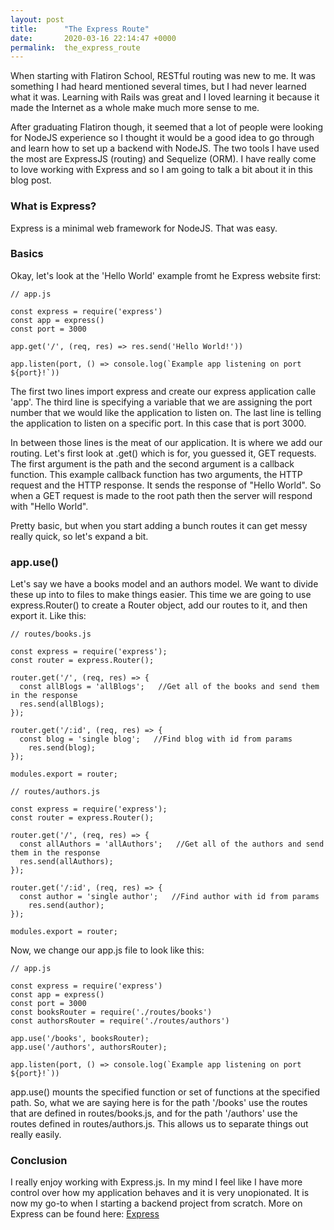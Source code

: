 ```yaml
---
layout: post
title:      "The Express Route"
date:       2020-03-16 22:14:47 +0000
permalink:  the_express_route
---
```



When starting with Flatiron School, RESTful routing was new to me. It was something I had heard mentioned several times, but I had never learned what it was. Learning with Rails was great and I loved learning it because it made the Internet as a whole make much more sense to me.

After graduating Flatiron though, it seemed that a lot of people were looking for NodeJS experience so I thought it would be a good idea to go through and learn how to set up a backend with NodeJS. The two tools I have used the most are ExpressJS (routing) and Sequelize (ORM). I have really come to love working with Express and so I am going to talk a bit about it in this blog post.

### What is Express?
Express is a minimal web framework for NodeJS. That was easy.

### Basics
Okay, let's look at the 'Hello World' example fromt he Express website first:
```
// app.js

const express = require('express')
const app = express()
const port = 3000

app.get('/', (req, res) => res.send('Hello World!'))

app.listen(port, () => console.log(`Example app listening on port ${port}!`))
```
The first two lines import express and create our express application calle 'app'. The third line is specifying a variable that we are assigning the port number that we would like the application to listen on. The last line is telling the application to listen on a specific port. In this case that is port 3000.

In between those lines is the meat of our application. It is where we add our routing. Let's first look at .get() which is for, you guessed it, GET requests. The first argument is the path and the second argument is a callback function. This example callback function has two arguments, the HTTP request and the HTTP response. It sends the response of "Hello World". So when a GET request is made to the root path then the server will respond with "Hello World". 

Pretty basic, but when you start adding a bunch routes it can get messy really quick, so let's expand a bit.

### app.use()
Let's say we have a books model and an authors model. We want to divide these up into to files to make things easier. This time we are going to use express.Router() to create a Router object, add our routes to it, and then export it. Like this:
```
// routes/books.js

const express = require('express');
const router = express.Router();

router.get('/', (req, res) => {
  const allBlogs = 'allBlogs';   //Get all of the books and send them in the response
  res.send(allBlogs);
});

router.get('/:id', (req, res) => {
  const blog = 'single blog';   //Find blog with id from params
	res.send(blog);
});

modules.export = router;
```
```
// routes/authors.js

const express = require('express');
const router = express.Router();

router.get('/', (req, res) => {
  const allAuthors = 'allAuthors';   //Get all of the authors and send them in the response
  res.send(allAuthors);
});

router.get('/:id', (req, res) => {
  const author = 'single author';   //Find author with id from params
	res.send(author);
});

modules.export = router;
```
Now, we change our app.js file to look like this:
```
// app.js

const express = require('express')
const app = express()
const port = 3000
const booksRouter = require('./routes/books')
const authorsRouter = require('./routes/authors')

app.use('/books', booksRouter);
app.use('/authors', authorsRouter);

app.listen(port, () => console.log(`Example app listening on port ${port}!`))

```
app.use() mounts the specified function or set of functions at the specified path. So, what we are saying here is for the path '/books' use the routes that are defined in routes/books.js, and for the path '/authors' use the routes defined in routes/authors.js. This allows us to separate things out really easily.

### Conclusion
I really enjoy working with Express.js. In my mind I feel like I have more control over how my application behaves and it is very unopionated. It is now my go-to when I starting a backend project from scratch. More on Express can be found here: [Express](https://expressjs.com/)
